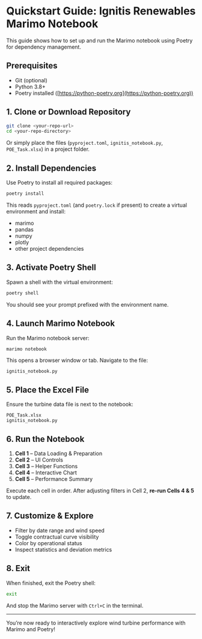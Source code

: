 # Quickstart Guide: Ignitis Renewables Marimo Notebook

This guide shows how to set up and run the Marimo notebook using Poetry for dependency management.

## Prerequisites

- Git (optional)
- Python 3.8+
- Poetry installed ([https://python-poetry.org](https://python-poetry.org))


## 1. Clone or Download Repository

```bash
git clone <your-repo-url>
cd <your-repo-directory>
```

Or simply place the files (`pyproject.toml`, `ignitis_notebook.py`, `POE_Task.xlsx`) in a project folder.

## 2. Install Dependencies

Use Poetry to install all required packages:

```bash
poetry install
```

This reads `pyproject.toml` (and `poetry.lock` if present) to create a virtual environment and install:

- marimo
- pandas
- numpy
- plotly
- other project dependencies


## 3. Activate Poetry Shell

Spawn a shell with the virtual environment:

```bash
poetry shell
```

You should see your prompt prefixed with the environment name.

## 4. Launch Marimo Notebook

Run the Marimo notebook server:

```bash
marimo notebook
```

This opens a browser window or tab. Navigate to the file:

```
ignitis_notebook.py
```


## 5. Place the Excel File

Ensure the turbine data file is next to the notebook:

```
POE_Task.xlsx
ignitis_notebook.py
```


## 6. Run the Notebook

1. **Cell 1** – Data Loading \& Preparation
2. **Cell 2** – UI Controls
3. **Cell 3** – Helper Functions
4. **Cell 4** – Interactive Chart
5. **Cell 5** – Performance Summary

Execute each cell in order. After adjusting filters in Cell 2, **re-run Cells 4 \& 5** to update.

## 7. Customize \& Explore

- Filter by date range and wind speed
- Toggle contractual curve visibility
- Color by operational status
- Inspect statistics and deviation metrics


## 8. Exit

When finished, exit the Poetry shell:

```bash
exit
```

And stop the Marimo server with `Ctrl+C` in the terminal.

***

You’re now ready to interactively explore wind turbine performance with Marimo and Poetry!

